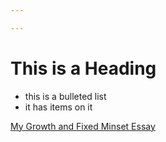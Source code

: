 ```yaml
---

---
```


# This is a Heading

* this is a bulleted list
* it has items on it

[My Growth and Fixed Minset Essay](http://pope410211.github.io/growth-vs-fixed-mindset)
